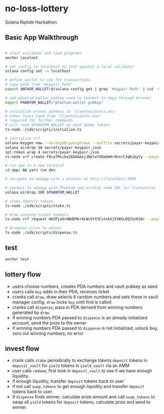 # no-loss-lottery

Solana Riptide Hackathon

## Basic App Walkthrough

```bash

# start validator and load programs
anchor localnet

# set config to localhost to test against a local validator
solana config set -u localhost

# define wallet to use for transactions
# copy path from 'Keypair Path'
export ANCHOR_WALLET=$(solana config get | grep 'Keypair Path' | cut -d ' ' -f3)

# add phantom wallet pubkey used to connect to dapp through browser
export PHANTOM_WALLET="phantom-wallet-pubkey"

# initialize writes pubkeys to 'clientaccounts.env'
# other funcs read from 'clientaccounts.env'
# required for further commands
# will read $PHANTOM_WALLET to mint dummy tokens
ts-node ./sdk/scripts/initialize.ts

# initialize vrf
solana-keygen new --no-bip39-passphrase --outfile secrets/payer-keypair.json
solana airdrop 10 secrets/payer-keypair.json
spl-token wrap 4 secrets/payer-keypair.json
ts-node vrf create F8ce7MsckeZAbAGmxjJNetxYXQa9mKr9nnrC3qKubyYy --payer secrets/payer-keypair.json

# run app in a new terminal
cd app/ && yarn run dev

# navigate to webapp with a browser at http://localhost:3000

# connect to webapp with Phantom and airdrop some SOL for transaction fees
solana airdrop 100 $PHANTOM_WALLET

# stake deposit tokens
ts-node ./sdk/scripts/stake.ts

# draw winning ticket numbers
ts-node vrf request Hm2PjaHrHBdEMkr4LWcGYX3CstnkVjFXWSLKQJUzKS8r --payer secrets/payer-keypair.json

# dispense prize to winner
ts-node ./sdk/scripts/dispense.ts
```

## test

```bash
anchor test
```

## lottery flow

- users choose numbers, creates PDA numbers and vault pubkey as seed
- users calls `buy` adds in their PDA, receives ticket
- cranks call `draw`, draw selects 6 random numbers and sets these in vault manager config. `draw` locks `buy` until find is called
- cranks call `dispense`, pass in PDA derived from winning numbers generated by `draw`
- if winning numbers PDA passed to `dispense` is an already initialized account, send the prize to the owner
- if winning numbers PDA passed to `dispense` is not initialized, unlock buy, zero out winning numbers, no error

## invest flow

- crank calls `stake` periodically to exchange tokens `deposit` tokens in `deposit_vault` for `yield` tokens in `yield_vault` via an AMM
- user calls `redeem`, first look in `deposit_vault` to see if we have enough liquidity.
- if enough liquidity, transfer `deposit` tokens back to user`
- if not call `swap_tokens` to get enough liquidity and transfer `deposit` tokens back to user.
- if `dispense` finds winner, calculate prize amount and call `swap_tokens` to swap all `yield` tokens for `deposit` tokens, calculate prize and send to winner.
